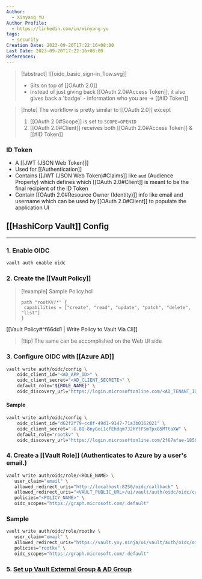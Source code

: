 ```yaml
---
Author:
  - Xinyang YU
Author Profile:
  - https://linkedin.com/in/xinyang-yu
tags:
  - security
Creation Date: 2023-09-20T17:22:16+08:00
Last Date: 2023-09-20T17:22:16+08:00
References:
---
```

>[!abstract]
>![[oidc_basic_sign-in_flow.svg]]
>- Sits on top of [[OAuth 2.0]]
>- Instead of just giving back [[OAuth 2.0#Access Token]], it also gives back a 'badge' - information who you are -> [[#ID Token]]

>[!note] The workflow is pretty similar to [[OAuth 2.0]] except
>1. [[OAuth 2.0#Scope]] is set to ``SCOPE=OPENID``
>2. [[OAuth 2.0#Client]] receives both [[OAuth 2.0#Access Token]] & [[#ID Token]]

### ID Token
- A [[JWT (JSON Web Token)]]
- Used for [[Authentication]]
- Contains [[JWT (JSON Web Token)#Claims]] like ``aud`` (Audience Property) which defines which [[OAuth 2.0#Client]] is meant to be the final recipient of the ID Token
- Contain [[OAuth 2.0#Resource Owner (Identity)]] info like email and username which can be used by [[OAuth 2.0#Client]] to populate the application UI

## [[HashiCorp Vault]] Config
---
### 1. Enable OIDC
```bash
vault auth enable oidc
```

### 2. Create the [[Vault Policy]] 
>[!example] Sample Policy.hcl
>```hcl
>path "rootKV/*" {
>  capabilities = ["create", "read", "update", "patch", "delete", "list"]
>}
>```
>
[[Vault Policy#^f66dd1 | Write Policy to Vault Via Cli]]

>[!tip] The same can be accomplished on the Web UI side

### 3. Configure OIDC with [[Azure AD]]
```bash
vault write auth/oidc/config \
    oidc_client_id="<AD_APP_ID>" \
    oidc_client_secret="<AD_CLIENT_SECRETE>" \
    default_role="${ROLE_NAME}" \
    oidc_discovery_url="https://login.microsoftonline.com/<AD_TENANT_ID>/v2.0"
```
#### Sample
```bash
vault write auth/oidc/config \
    oidc_client_id="d62f2f79-cc8f-49d1-9147-71a3b0162021" \
    oidc_client_secret="-G.8Q~8nyGoi1cfEhdqm7J2hYtFSmTpx85MTtaXW" \
    default_role="rootkv" \
    oidc_discovery_url="https://login.microsoftonline.com/2f67afae-185b-40ab-a1f1-d1983d807511/v2.0"
```

### 4. Create a [[Vault Role]] (Authenticates to Azure by a user's email.)
```bash
vault write auth/oidc/role/<ROLE_NAME> \
   user_claim="email" \
   allowed_redirect_uris="http://localhost:8250/oidc/callback" \
   allowed_redirect_uris="<VAULT_PUBLIC_URL>/ui/vault/auth/oidc/oidc/callback"  \
   policies="<POLICY_NAME>" \
   oidc_scopes="https://graph.microsoft.com/.default"
```
### Sample
```bash
vault write auth/oidc/role/rootkv \
   user_claim="email" \
   allowed_redirect_uris="https://vault.yxy.ninja/ui/vault/auth/oidc/oidc/callback"  \
   policies="rootkv" \
   oidc_scopes="https://graph.microsoft.com/.default"
```


### 5. [Set up Vault External Group & AD Group](https://developer.hashicorp.com/vault/tutorials/auth-methods/oidc-auth-azure#set-up-vault-external-group-and-ad-group)
